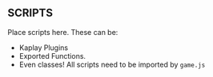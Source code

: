 ## SCRIPTS
Place scripts here.
These can be:
- Kaplay Plugins
- Exported Functions.
- Even classes!
All scripts need to be imported by `game.js`
